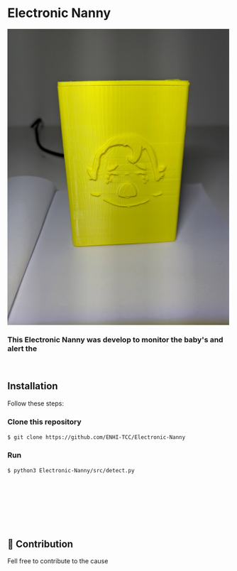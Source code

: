 # Electronic Nanny

<img align="center" alt="ENHI" width="500px" src="https://raw.githubusercontent.com/ENHI-TCC/Electronic-Nanny/master/src/img/bracelet%20img/ENHI.jpg"/>

<br>

### This Electronic Nanny was develop to monitor the baby's and alert the 






<br>

## Installation

Follow these steps:

### Clone this repository

``` 
$ git clone https://github.com/ENHI-TCC/Electronic-Nanny 
```

### Run

``` 
$ python3 Electronic-Nanny/src/detect.py
```


<br>
<br>
<br>
<br>
<br>
<br>

##  :pray: Contribution

Fell free to contribute to the cause